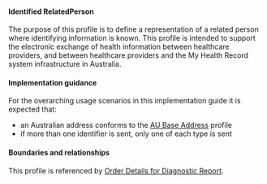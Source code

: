 #### Identified RelatedPerson
The purpose of this profile is to define a representation of a related person where identifying information is known. This profile is intended to support the electronic exchange of health information between healthcare providers, and between healthcare providers and the My Health Record system infrastructure in Australia.

#### Implementation guidance
For the overarching usage scenarios in this implementation guide it is expected that:
* an Australian address conforms to the [AU Base Address](http://build.fhir.org/ig/hl7au/au-fhir-base/StructureDefinition-au-address.html) profile
* if more than one identifier is sent, only one of each type is sent


#### Boundaries and relationships
This profile is referenced by 
[Order Details for Diagnostic Report](StructureDefinition-servicerequest-diag-report-1.html).